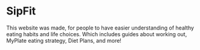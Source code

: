 # SipFit

This website was made, for people to have easier understanding of healthy eating habits and life choices. Which includes guides about working out, MyPlate eating strategy, Diet Plans, and more!
